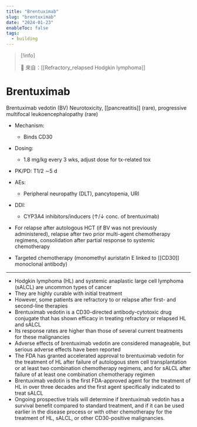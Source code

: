 ```yaml
---
title: "Brentuximab"
slug: "brentuximab"
date: "2024-01-23"
enableToc: false
tags:
  - building
---
```


> [!info]
>
> 🌱 來自：[[Refractory_relapsed Hodgkin lymphoma]]

# Brentuximab

Brentuximab vedotin (BV)
Neurotoxicity, [[pancreatitis]] (rare), progressive multifocal leukoencephalopathy (rare)

- Mechanism:
  - Binds CD30
- Dosing:
  - 1.8 mg/kg every 3 wks, adjust dose for tx-related tox
- PK/PD: T1/2 ∼5 d
- AEs:
  - Peripheral neuropathy (DLT), pancytopenia, URI
- DDI:
  - CYP3A4 inhibitors/inducers (↑/↓ conc. of brentuximab)

- For relapse after autologous HCT (if BV was not previously administered), relapse after two prior multi-agent chemotherapy regimens, consolidation after partial response to systemic chemotherapy
- Targeted chemotherapy (monomethyl auristatin E linked to [[CD30]] monoclonal antibody)

---
- Hodgkin lymphoma (HL) and systemic anaplastic large cell lymphoma (sALCL) are uncommon types of cancer
- They are highly curable with initial treatment
- However, some patients are refractory to or relapse after first- and second-line therapies
- Brentuximab vedotin is a CD30-directed antibody-cytotoxic drug conjugate that has shown efficacy in treating refractory or relapsed HL and sALCL
- Its response rates are higher than those of several current treatments for these malignancies
- Adverse effects of brentuximab vedotin are considered manageable, but serious adverse effects have been reported
- The FDA has granted accelerated approval to brentuximab vedotin for the treatment of HL after failure of autologous stem cell transplantation or at least two combination chemotherapy regimens, and for sALCL after failure of at least one combination chemotherapy regimen
- Brentuximab vedotin is the first FDA-approved agent for the treatment of HL in over three decades and the first agent specifically indicated to treat sALCL
- Ongoing prospective trials will determine if brentuximab vedotin has a survival benefit compared to standard treatment, and if it can be used earlier in the disease process or with other chemotherapy for the treatment of HL, sALCL, or other CD30-positive malignancies.
